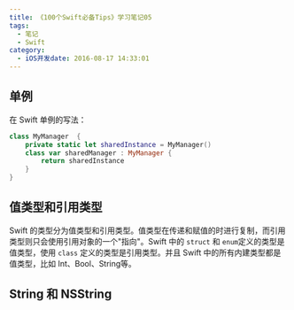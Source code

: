 ```yaml
---
title: 《100个Swift必备Tips》学习笔记05
tags:
  - 笔记
  - Swift
category:
  - iOS开发date: 2016-08-17 14:33:01
---
```


## 单例
在 Swift 单例的写法：

```swift
class MyManager  {
    private static let sharedInstance = MyManager()
    class var sharedManager : MyManager {
        return sharedInstance
    }
}
```

## 值类型和引用类型
Swift 的类型分为值类型和引用类型。值类型在传递和赋值的时进行复制，而引用类型则只会使用引用对象的一个"指向"。Swift 中的 `struct` 和 `enum`定义的类型是值类型，使用 `class` 定义的类型是引用类型。并且 Swift 中的所有内建类型都是值类型，比如 Int、Bool、String等。

## String 和 NSString




